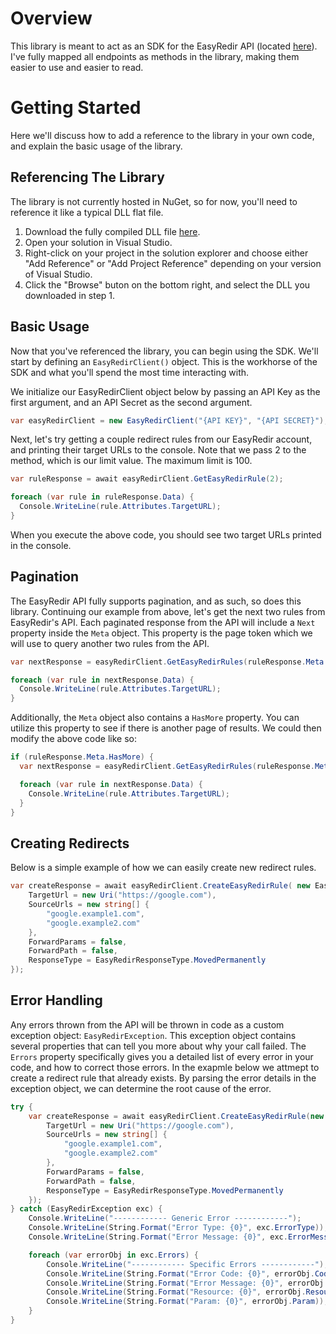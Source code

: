 # Overview
This library is meant to act as an SDK for the EasyRedir API (located [here](https://www.easyredir.com/docs/api/)). I've fully mapped all endpoints as methods in the library, making them easier to use and easier to read.

# Getting Started
Here we'll discuss how to add a reference to the library in your own code, and explain the basic usage of the library.

## Referencing The Library
The library is not currently hosted in NuGet, so for now, you'll need to reference it like a typical DLL flat file. 

1. Download the fully compiled DLL file [here](https://github.com/jmknight2/EasyRedirSDK/releases/tag/v1.0).
2. Open your solution in Visual Studio.
3. Right-click on your project in the solution explorer and choose either "Add Reference" or "Add Project Reference" depending on your version of Visual Studio.
4. Click the "Browse" buton on the bottom right, and select the DLL you downloaded in step 1.

## Basic Usage
Now that you've referenced the library, you can begin using the SDK. We'll start by defining an `EasyRedirClient()` object. This is the workhorse of the SDK and what you'll spend the most time interacting with. 

We initialize our EasyRedirClient object below by passing an API Key as the first argument, and an API Secret as the second argument.
```C#
var easyRedirClient = new EasyRedirClient("{API KEY}", "{API SECRET}");
```

Next, let's try getting a couple redirect rules from our EasyRedir account, and printing their target URLs to the console.
Note that we pass 2 to the method, which is our limit value. The maximum limit is 100. 
```C#
var ruleResponse = await easyRedirClient.GetEasyRedirRule(2);

foreach (var rule in ruleResponse.Data) {
  Console.WriteLine(rule.Attributes.TargetURL);
}
```
When you execute the above code, you should see two target URLs printed in the console.

## Pagination
The EasyRedir API fully supports pagination, and as such, so does this library. Continuing our example from above, let's get the next two rules from EasyRedir's API.
Each paginated response from the API will include a `Next` property inside the `Meta` object. This property is the page token which we will use to query another two rules from the API.
```C#
var nextResponse = easyRedirClient.GetEasyRedirRules(ruleResponse.Meta.Next);

foreach (var rule in nextResponse.Data) {
  Console.WriteLine(rule.Attributes.TargetURL);
}
```

Additionally, the `Meta` object also contains a `HasMore` property. You can utilize this property to see if there is another page of results. We could then modify the above code like so:
```C#
if (ruleResponse.Meta.HasMore) {
  var nextResponse = easyRedirClient.GetEasyRedirRules(ruleResponse.Meta.Next);

  foreach (var rule in nextResponse.Data) {
    Console.WriteLine(rule.Attributes.TargetURL);
  }
}
```

## Creating Redirects
Below is a simple example of how we can easily create new redirect rules.
```C#
var createResponse = await easyRedirClient.CreateEasyRedirRule( new EasyRedirRuleAttributes { 
    TargetUrl = new Uri("https://google.com"),
    SourceUrls = new string[] { 
        "google.example1.com",
        "google.example2.com"
    },
    ForwardParams = false,
    ForwardPath = false,
    ResponseType = EasyRedirResponseType.MovedPermanently
});
```

## Error Handling
Any errors thrown from the API will be thrown in code as a custom exception object: `EasyRedirException`. This exception object contains several properties that can tell you more about why your call failed. The `Errors` property specifically gives you a detailed list of every error in your code, and how to correct those errors. In the exapmle below we attmept to create a redirect rule that already exists. By parsing the error details in the exception object, we can determine the root cause of the error.
```C#
try {
    var createResponse = await easyRedirClient.CreateEasyRedirRule(new EasyRedirRuleAttributes {
        TargetUrl = new Uri("https://google.com"),
        SourceUrls = new string[] {
            "google.example1.com",
            "google.example2.com"
        },
        ForwardParams = false,
        ForwardPath = false,
        ResponseType = EasyRedirResponseType.MovedPermanently
    });
} catch (EasyRedirException exc) {
    Console.WriteLine("------------ Generic Error ------------");
    Console.WriteLine(String.Format("Error Type: {0}", exc.ErrorType));
    Console.WriteLine(String.Format("Error Message: {0}", exc.ErrorMessage));

    foreach (var errorObj in exc.Errors) {
        Console.WriteLine("------------ Specific Errors ------------");
        Console.WriteLine(String.Format("Error Code: {0}", errorObj.Code));
        Console.WriteLine(String.Format("Error Message: {0}", errorObj.Message));
        Console.WriteLine(String.Format("Resource: {0}", errorObj.Resource));
        Console.WriteLine(String.Format("Param: {0}", errorObj.Param));
    }
}
```
